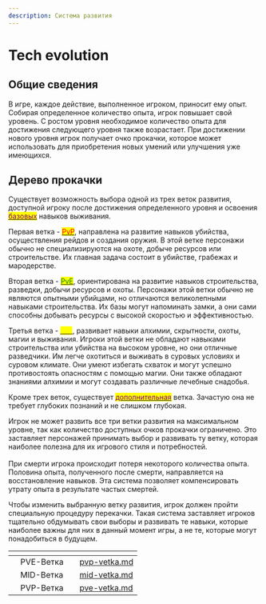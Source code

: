 ```yaml
---
description: Система развития
---
```


# Tech evolution

## Общие сведения

В игре, каждое действие, выполненное игроком, приносит ему опыт. Собирая определенное количество опыта, игрок повышает свой уровень. С ростом уровня необходимое количество опыта для достижения следующего уровня также возрастает. При достижении нового уровня игрок получает очко прокачки, которое может использовать для приобретения новых умений или улучшения уже имеющихся.

## Дерево прокачки

Существует возможность выбора одной из трех веток развития, доступной игроку после достижения определенного уровня и освоения [<mark style="color:purple;">базовых</mark>](add-vetka.md) навыков выживания.&#x20;

Первая ветка - [<mark style="color:red;">PvP</mark>](pvp-vetka.md), направлена на развитие навыков убийства, осуществления рейдов и создания оружия. В этой ветке персонажи обычно не специализируются на охоте, добыче ресурсов или строительстве. Их главная задача состоит в убийстве, грабежах и мародерстве.

Вторая ветка - [<mark style="color:green;">PvE</mark>](pve-vetka.md), ориентирована на развитие навыков строительства, разведки, добычи ресурсов и охоты. Персонажи этой ветки обычно не являются опытными убийцами, но отличаются великолепными навыками строительства. Их базы могут напоминать замки, а они сами способны добывать ресурсы с высокой скоростью и эффективностью.

Третья ветка - [<mark style="color:yellow;">Mid</mark>](mid-vetka.md), развивает навыки алхимии, скрытности, охоты, магии и выживания. Игроки этой ветки не обладают навыками строительства или убийства на высоком уровне, но они отличные разведчики. Им легче охотиться и выживать в суровых условиях и суровом климате. Они умеют избегать схваток и могут успешно противостоять опасностям с помощью магии. Они также обладают знаниями алхимии и могут создавать различные лечебные снадобья.

Кроме трех веток, существует [<mark style="color:purple;">дополнительная</mark>](add-vetka.md) ветка. Зачастую она не требует глубоких познаний и не слишком глубокая.

Игрок не может развить все три ветки развития на максимальном уровне, так как количество доступных очков прокачки ограничено. Это заставляет персонажей принимать выбор и развивать ту ветку, которая наиболее полезна для их игрового стиля и потребностей.\
\
При смерти игрока происходит потеря некоторого количества опыта. Половина опыта, полученного после смерти, направляется на восстановление навыков. Эта система позволяет компенсировать утрату опыта в результате частых смертей.

Чтобы изменить выбранную ветку развития, игрок должен пройти специальную процедуру перекачки. Такая система заставляет игроков тщательно обдумывать свои выборы и развивать те навыки, которые наиболее важны для них в данный момент игры, а не те, которые могут понадобиться в будущем.

<table data-view="cards"><thead><tr><th></th><th></th><th></th><th data-hidden data-card-target data-type="content-ref"></th></tr></thead><tbody><tr><td></td><td>PVE-Ветка</td><td></td><td><a href="pvp-vetka.md">pvp-vetka.md</a></td></tr><tr><td></td><td>MID-Ветка</td><td></td><td><a href="mid-vetka.md">mid-vetka.md</a></td></tr><tr><td></td><td>PVP-Ветка</td><td></td><td><a href="pve-vetka.md">pve-vetka.md</a></td></tr></tbody></table>

